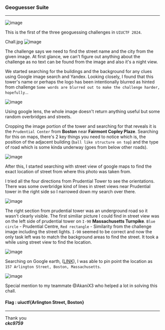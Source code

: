 ### Geoguesser Suite

---

![image](https://github.com/ckc9759/CTF_writeups/assets/95117634/eea7df32-bab8-44d3-8a52-e36fec5f8f40)

This is the first of the three geoguessing challenges in `UIUCTF 2024`.

Chall.jpg
![image](https://github.com/ckc9759/CTF_writeups/assets/95117634/01e70c25-295c-46c5-b66c-e3e3b1f9dbf2)

The challenge says we need to find the street name and the city from the given image. At first glance, 
we can't figure out anything about the challenge as no text can be found from the image and also it's a night view.

We started searching for the buildings and the background for any clues using Google image search and Yandex. Looking closely, I found that this tower's name or perhaps the logo has been intentionally blurred as hinted from challenge `Some words are blurred out to make the challenge harder, hopefully.`.

![image](https://github.com/ckc9759/CTF_writeups/assets/95117634/2d59acfe-4c21-48e8-81df-474fa13b899b)

Using google lens, the whole image doesn't return anything useful but some random overbridges and streets.  

Cropping the image portion of the tower and searching for that reveals it is the `Prudential Center` from **Boston** near **Fairmont Copley Plaze**. Searching for this on maps, there's 2 key things you need to notice which is, the position of the adjacent building (`ball like structure on top`) and the type of road which is some kinda underway (goes from below other roads).

![image](https://github.com/ckc9759/CTF_writeups/assets/95117634/7b5bba1c-8b59-4a79-980c-67abc5fa93f9)

After this, I started searching with street view of google maps to find the exact location of street from where this photo was taken from.

I tried all the four directions from Prudential Tower to see the orientations. There was some overbridge kind of lines in street views near Prudential tower in the right side so I narrowed down my search over there. 

![image](https://github.com/ckc9759/CTF_writeups/assets/95117634/87a00391-904f-4c9e-be06-d6b48da6bcfb)

The right section from prudential tower was an underground road so it wasn't clearly visible. The first similiar picture I could find in street view was on the left side of prudential tower on `I-90` **Massachusetts Turnpike**. `Blue circle` - Prudential Centre, `Red rectangle` - Similarity from the challenge image including the street lights. `I-90` seemed to be correct and now the only task left was to match the background areas to find the street. It took a while using street view to find the location.

![image](https://github.com/ckc9759/CTF_writeups/assets/95117634/a5084ecb-eb4a-4f3b-af9a-e6e02ff13588)

Searching on Google earth, ([LINK](https://earth.google.com/web/@42.34795704,-71.06935611,1.89625095a,0d,59.99999999y,251.01081466h,90.06751746t,0r/data=IhoKFkFlWHYxM0hJdE11WmJYUlZjSnNGa2cQAjoDCgEw)), I was able to pin point the location as `157 Arlington Street, Boston, Massachusetts`.

![image](https://github.com/ckc9759/CTF_writeups/assets/95117634/75eb7138-79ec-4175-bf84-f6b2a2d194d2)

Special mention to my teammate @AkaniX3 who helped a lot in solving this chall.

#### Flag : uiuctf{Arlington Street, Boston}

---

Thank you  
***ckc9759***



